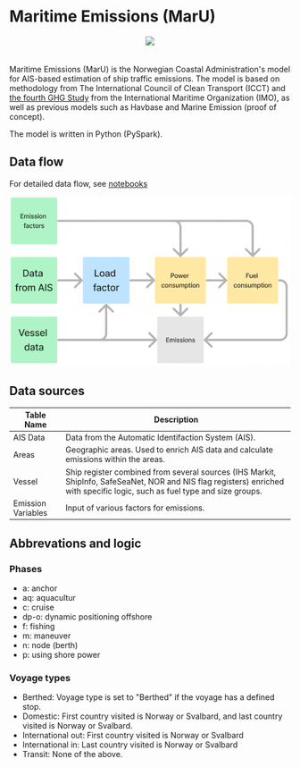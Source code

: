 # Maritime Emissions (MarU)

<div align="center" style="margin-top: 1rem;">
    <img src="https://www.kystverket.no/globalassets/om-kystverket/profilhandbok/logoer/kystverket-fullfarger.png" width="300">
</div>

<br>

Maritime Emissions (MarU) is the Norwegian Coastal Administration's model for AIS-based estimation of ship traffic emissions. The model is based on methodology from The International Council of Clean Transport (ICCT) and
[the fourth GHG Study](https://www.imo.org/en/ourwork/Environment/Pages/Fourth-IMO-Greenhouse-Gas-Study-2020.aspx) from the International Maritime Organization (IMO), as well as previous models such as Havbase and Marine Emission (proof of concept). 

The model is written in Python (PySpark).

## Data flow

For detailed data flow, see [notebooks](docs/notebooks.md)

![Data flow](docs/data_flow_overview.png)

## Data sources

| Table Name | Description |
|------------|-------------|
| AIS Data | Data from the Automatic Identifaction System (AIS). |
| Areas | Geographic areas. Used to enrich AIS data and calculate emissions within the areas. |
| Vessel | Ship register combined from several sources (IHS Markit, ShipInfo, SafeSeaNet, NOR and NIS flag registers) enriched with specific logic, such as fuel type and size groups. |
| Emission Variables | Input of various factors for emissions. |


## Abbrevations and logic
### Phases
- a: anchor
- aq: aquacultur
- c: cruise
- dp-o: dynamic positioning offshore
- f: fishing
- m: maneuver
- n: node (berth)
- p: using shore power

### Voyage types
- Berthed: Voyage type is set to "Berthed" if the voyage has a defined stop. 
- Domestic: First country visited is Norway or Svalbard, and last country visited is Norway or Svalbard. 
- International out: First country visited is Norway or Svalbard 
- International in: Last country visited is Norway or Svalbard 
- Transit: None of the above. 
